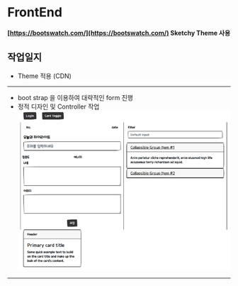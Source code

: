# FrontEnd

**[https://bootswatch.com/](https://bootswatch.com/) Sketchy Theme 사용**


## 작업일지

- Theme 적용 (CDN)
------
- boot strap 을 이용하여 대략적인 form 진행
- 정적 디자인 및 Controller 작업
![기초디자인](https://github.com/bluewow/makeTime/blob/master/assets/init-layout.png)
------





<!--stackedit_data:
eyJoaXN0b3J5IjpbMTU5NDQ2Mjg1MywxOTE2MzY0ODc1LC0xMT
k4ODI0NzAyXX0=
-->